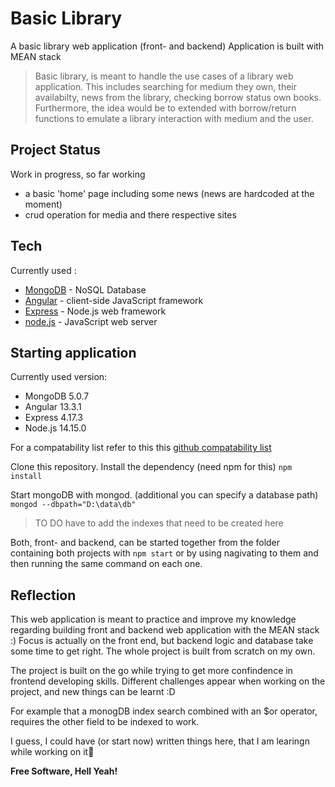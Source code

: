 # Basic Library
A basic library web application (front- and backend)
Application is built with MEAN stack

>Basic library, is meant to handle the use cases of a library web application. This includes searching for medium they own, their availabilty, news from the library, checking borrow status own books.
>Furthermore, the idea would be to extended with borrow/return functions to emulate a library interaction with medium and the user. 

## Project Status
Work in progress, so far working
- a basic 'home' page including some news (news are hardcoded at the moment)
- crud operation for media and there respective sites


## Tech

Currently used :

- [MongoDB] - NoSQL Database
- [Angular] - client-side JavaScript framework
- [Express] - Node.js web framework
- [node.js] - JavaScript web server 

## Starting application
Currently used version:
- MongoDB 5.0.7
- Angular 13.3.1
- Express 4.17.3
- Node.js 14.15.0
 
For a compatability list refer to this this [github compatability list]

Clone this repository. Install the dependency (need npm for this)
``
npm install
``

Start mongoDB with mongod. (additional you can specify a database path)
``
mongod --dbpath="D:\data\db"
``

> TO DO
> have to add the indexes that need to be created here
>

Both, front- and backend, can be started together from the folder containing both projects with
``
npm start
``
or by using nagivating to them and then running the same command on each one.


## Reflection
This web application is meant to practice and improve my knowledge regarding building front and backend web application with the MEAN stack :)
Focus is actually on the front end, but backend logic and database take some time to get right. The whole project is built from scratch on my own.

The project is built on the go while trying to get more confindence in frontend developing skills.
Different challenges appear when working on the project, and new things can be learnt :D

For example that a monogDB index search combined with an $or operator, requires the other field to be indexed to work.


I guess, I could have (or start now) written things here, that I am learingn while working on it🤔


<!---
## License

MIT
--->

**Free Software, Hell Yeah!**

[//]: # (These are reference links used in the body of this note and get stripped out when the markdown processor does its job. There is no need to format nicely because it shouldn't be seen. Thanks SO -  // created with https://dillinger.io/ // http://stackoverflow.com/questions/4823468/store-comments-in-markdown-syntax)

   [node.js]: <http://nodejs.org>
   [express]: <http://expressjs.com>
   [Angular]: <https://angular.io/>
   [MongoDB]: <https://www.mongodb.com/>
   [github compatability list]: <https://gist.github.com/LayZeeDK/c822cc812f75bb07b7c55d07ba2719b3>

